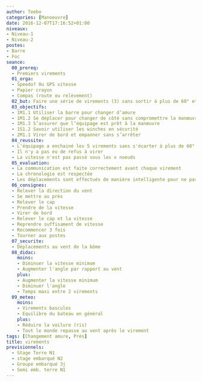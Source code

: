 ```yaml
---
author: Teebo
categories: [Manoeuvre]
date: 2016-12-07T17:16:52+01:00
niveaux:
- Niveau-1
- Niveau-2
postes:
- Barre
- Foc
seance:
  00_prereq:
  - Premiers virements
  01_orga:
  - Speedo? Ou GPS vitesse
  - Papier crayon
  - Compas (route ou relèvement)
  02_but: Faire une série de virements (3) sans sortir à plus de 60° et sans passer sous une vitesse donnée (fonction de la météo)
  03_objectifs:
  - 1M1.1 Utiliser la barre pour changer d’amure
  - 1M1.2 Se déplacer pour changer de côté sans compromettre la manœuvre
  - 1M1.3 S’assurer que l’équipage est prêt à la manœuvre
  - 1S1.2 Savoir utiliser les winches en sécurité
  - 2M1.1 Virer de bord et empanner sans s’arrêter
  04_reussite:
  - L'équipage a enchainé les 5 virements sans s'écarter à plus de 60° de l'axe du vent
  - Il n'y a pas eu de refus à virer
  - La vitesse n'est pas passé sous les x noeuds
  05_evaluation:
  - La communication est faite correctement avant chaque virement
  - La chronologie est respectée
  - Les déplacements sont effectués de manière intelligente pour ne pas gêner la manoeuvre
  06_consignes:
  - Relever la direction du vent
  - Se mettre au près
  - Relever le cap
  - Prendre de la vitesse
  - Virer de bord
  - Relever le cap et la vitesse
  - Reprendre suffisament de vitesse
  - Recommencer 3 fois
  - Tourner aux postes
  07_securite:
  - Déplacements au vent de la bôme
  08_didac:
    moins:
    - Diminuer la vitesse minimum
    - Augmenter l'angle par rapport au vent
    plus:
    - Augmenter la vitesse minimum
    - Diminuer l'angle
    - Temps maxi entre 2 virements
  09_meteo:
    moins:
    - Virements bascules
    - Equilibre du bateau en général
    plus:
    - Réduire la voilure (ris)
    - Tout le monde repasse au vent après le virement
tags: [Changement amure, Près]
title: virements
previsionnels:
  - Stage Terre N1
  - stage embarqué N2
  - Groupe embarqué 3j
  - Semi emb. terre N1
---
```


